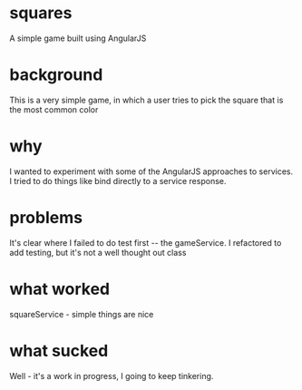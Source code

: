 squares
=======

A simple game built using AngularJS


background
=======

This is a very simple game, in which a user tries to pick the square that
is the most common color


why
=======

I wanted to experiment with some of the AngularJS approaches to services.  I
tried to do things like bind directly to a service response.


problems
========

It's clear where I failed to do test first -- the gameService.  I refactored to
add testing, but it's not a well thought out class


what worked
========

squareService - simple things are nice


what sucked
========

Well - it's a work in progress, I going to keep tinkering.